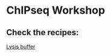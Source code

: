 # ChIPseq Workshop

## Check the recipes:

[Lysis buffer](https://pierregrognet.github.io/ChIPseq_Workshop/blob/main/Lysis_Buffer.md)
